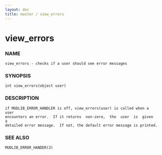 ```yaml
---
layout: doc
title: master / view_errors
---
```

# view_errors

### NAME

    view_errors - checks if a user should see error messages

### SYNOPSIS

    int view_errors(object user)

### DESCRIPTION

    if MUDLIB_ERROR_HANDLER is off, view_errors(user) is called when a user
    encounters an error.  If it returns  non-zero,  the  user  is  given  a
    detailed error message.  If not, the default error message is printed.

### SEE ALSO

    MUDLIB_ERROR_HANDER(3)

